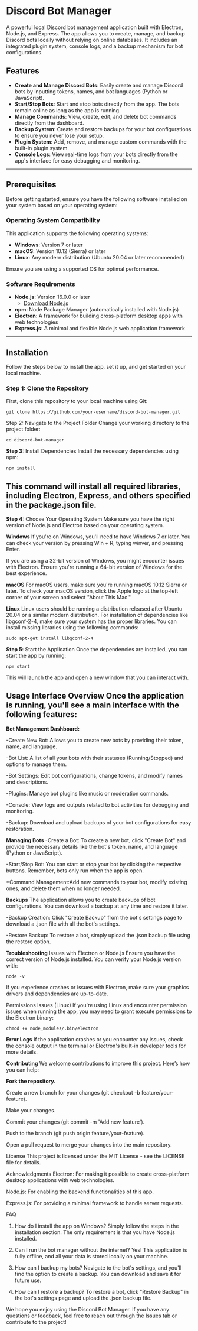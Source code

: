 # Discord Bot Manager

A powerful local Discord bot management application built with Electron, Node.js, and Express. The app allows you to create, manage, and backup Discord bots locally without relying on online databases. It includes an integrated plugin system, console logs, and a backup mechanism for bot configurations.

## Features

- **Create and Manage Discord Bots**: Easily create and manage Discord bots by inputting tokens, names, and bot languages (Python or JavaScript).
- **Start/Stop Bots**: Start and stop bots directly from the app. The bots remain online as long as the app is running.
- **Manage Commands**: View, create, edit, and delete bot commands directly from the dashboard.
- **Backup System**: Create and restore backups for your bot configurations to ensure you never lose your setup.
- **Plugin System**: Add, remove, and manage custom commands with the built-in plugin system.
- **Console Logs**: View real-time logs from your bots directly from the app's interface for easy debugging and monitoring.

---

## Prerequisites

Before getting started, ensure you have the following software installed on your system based on your operating system:

### Operating System Compatibility

This application supports the following operating systems:

- **Windows**: Version 7 or later
- **macOS**: Version 10.12 (Sierra) or later
- **Linux**: Any modern distribution (Ubuntu 20.04 or later recommended)

Ensure you are using a supported OS for optimal performance.

### Software Requirements

- **Node.js**: Version 16.0.0 or later
  - [Download Node.js](https://nodejs.org/)
- **npm**: Node Package Manager (automatically installed with Node.js)
- **Electron**: A framework for building cross-platform desktop apps with web technologies
- **Express.js**: A minimal and flexible Node.js web application framework

---

## Installation

Follow the steps below to install the app, set it up, and get started on your local machine.

### Step 1: Clone the Repository

First, clone this repository to your local machine using Git:

```
git clone https://github.com/your-username/discord-bot-manager.git
```
Step 2: Navigate to the Project Folder
Change your working directory to the project folder:
```
cd discord-bot-manager
```
**Step 3:** Install Dependencies
Install the necessary dependencies using npm:
```
npm install
```
This command will install all required libraries, including Electron, Express, and others specified in the package.json file.
---

**Step 4:** Choose Your Operating System
Make sure you have the right version of Node.js and Electron based on your operating system.

**Windows**
If you're on Windows, you'll need to have Windows 7 or later. You can check your version by pressing Win + R, typing winver, and pressing Enter.

If you are using a 32-bit version of Windows, you might encounter issues with Electron. Ensure you're running a 64-bit version of Windows for the best experience.

**macOS**
For macOS users, make sure you're running macOS 10.12 Sierra or later. To check your macOS version, click the Apple logo at the top-left corner of your screen and select "About This Mac."

**Linux**
Linux users should be running a distribution released after Ubuntu 20.04 or a similar modern distribution. For installation of dependencies like libgconf-2-4, make sure your system has the proper libraries. You can install missing libraries using the following commands:

```
sudo apt-get install libgconf-2-4
```
**Step 5**: Start the Application
Once the dependencies are installed, you can start the app by running:
```
npm start
```
This will launch the app and open a new window that you can interact with.

Usage
Interface Overview
Once the application is running, you'll see a main interface with the following features:
---

**Bot Management Dashboard:**

-Create New Bot: Allows you to create new bots by providing their token, name, and language.

-Bot List: A list of all your bots with their statuses (Running/Stopped) and options to manage them.

-Bot Settings: Edit bot configurations, change tokens, and modify names and descriptions.

-Plugins: Manage bot plugins like music or moderation commands.

-Console: View logs and outputs related to bot activities for debugging and monitoring.

-Backup: Download and upload backups of your bot configurations for easy restoration.

**Managing Bots**
-Create a Bot: To create a new bot, click "Create Bot" and provide the necessary details like the bot's token, name, and language (Python or JavaScript).

-Start/Stop Bot: You can start or stop your bot by clicking the respective buttons. Remember, bots only run when the app is open.

*Command Management:Add new commands to your bot, modify existing ones, and delete them when no longer needed.

**Backups**
The application allows you to create backups of bot configurations. You can download a backup at any time and restore it later.

-Backup Creation: Click "Create Backup" from the bot's settings page to download a .json file with all the bot's settings.

-Restore Backup: To restore a bot, simply upload the .json backup file using the restore option.

**Troubleshooting**
Issues with Electron or Node.js
Ensure you have the correct version of Node.js installed. You can verify your Node.js version with:
```
node -v
```
If you experience crashes or issues with Electron, make sure your graphics drivers and dependencies are up-to-date.

Permissions Issues (Linux)
If you're using Linux and encounter permission issues when running the app, you may need to grant execute permissions to the Electron binary:
```
chmod +x node_modules/.bin/electron
```
**Error Logs**
If the application crashes or you encounter any issues, check the console output in the terminal or Electron's built-in developer tools for more details.

**Contributing**
We welcome contributions to improve this project. Here’s how you can help:

**Fork the repository.**

Create a new branch for your changes (git checkout -b feature/your-feature).

Make your changes.

Commit your changes (git commit -m 'Add new feature').

Push to the branch (git push origin feature/your-feature).

Open a pull request to merge your changes into the main repository.

License
This project is licensed under the MIT License - see the LICENSE file for details.

Acknowledgments
Electron: For making it possible to create cross-platform desktop applications with web technologies.

Node.js: For enabling the backend functionalities of this app.

Express.js: For providing a minimal framework to handle server requests.

FAQ
1. How do I install the app on Windows?
Simply follow the steps in the installation section. The only requirement is that you have Node.js installed.

2. Can I run the bot manager without the internet?
Yes! This application is fully offline, and all your data is stored locally on your machine.

3. How can I backup my bots?
Navigate to the bot's settings, and you'll find the option to create a backup. You can download and save it for future use.

4. How can I restore a backup?
To restore a bot, click "Restore Backup" in the bot's settings page and upload the .json backup file.

We hope you enjoy using the Discord Bot Manager. If you have any questions or feedback, feel free to reach out through the Issues tab or contribute to the project!

